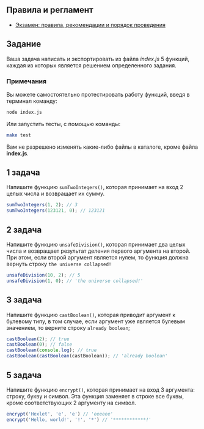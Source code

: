 ## Правила и регламент

- [Экзамен: правила, рекомендации и порядок проведения](https://hexly.notion.site/d9289c18871c44508bc7c7f05a51d94f)

## Задание

Ваша задача написать и экспортировать из файла *index.js* 5 функций, каждая из которых является решением определенного задания.

### Примечания

Вы можете самостоятельно протестировать работу функций, введя в терминал команду:

```bash
node index.js
```

Или запустить тесты, с помощью команды:

```bash
make test
```

Вам не разрешено изменять какие-либо файлы в каталоге, кроме файла **index.js**.

## 1 задача

Напишите функцию `sumTwoIntegers()`, которая принимает на вход 2 целых числа и возвращает их сумму.

```javascript
sumTwoIntegers(1, 2); // 3
sumTwoIntegers(123121, 0); // 123121
```

## 2 задача

Напишите функцию `unsafeDivision()`, которая принимает два целых числа и возвращает результат деления первого аргумента на второй. При этом, если второй аргумент является нулем, то функция должна вернуть строку `the universe collapsed!`

```javascript
unsafeDivision(10, 2); // 5
unsafeDivision(1, 0); // 'the universe collapsed!'
```

## 3 задача

Напишите функцию `castBoolean()`, которая приводит аргумент к булевому типу, в том случае, если аргумент уже является булевым значением, то верните строку `already boolean`;

```javascript
castBoolean(2); // true
castBoolean(0); // false
castBoolean(console.log); // true
castBoolean(castBoolean(castBoolean)); // 'already boolean'
```



## 5 задача

Напишите функцию `encrypt()`, которая принимает на вход 3 аргумента: строку, букву и символ. Эта функция заменяет в строке все буквы, кроме соответствующих 2 аргументу на символ.

```javascript
encrypt('Hexlet', 'e', 'e') // 'eeeeee'
encrypt('Hello, world!', '!', '*') // '************!'
```
